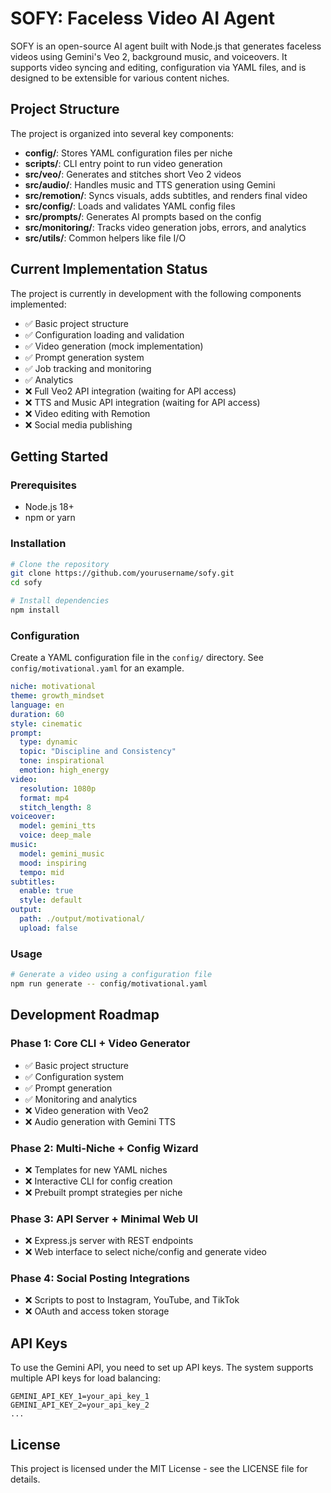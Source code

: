 # SOFY: Faceless Video AI Agent

SOFY is an open-source AI agent built with Node.js that generates faceless videos using Gemini's Veo 2, background music, and voiceovers. It supports video syncing and editing, configuration via YAML files, and is designed to be extensible for various content niches.

## Project Structure

The project is organized into several key components:

- **config/**: Stores YAML configuration files per niche
- **scripts/**: CLI entry point to run video generation
- **src/veo/**: Generates and stitches short Veo 2 videos
- **src/audio/**: Handles music and TTS generation using Gemini
- **src/remotion/**: Syncs visuals, adds subtitles, and renders final video
- **src/config/**: Loads and validates YAML config files
- **src/prompts/**: Generates AI prompts based on the config
- **src/monitoring/**: Tracks video generation jobs, errors, and analytics
- **src/utils/**: Common helpers like file I/O

## Current Implementation Status

The project is currently in development with the following components implemented:

- ✅ Basic project structure
- ✅ Configuration loading and validation
- ✅ Video generation (mock implementation)
- ✅ Prompt generation system
- ✅ Job tracking and monitoring
- ✅ Analytics
- ❌ Full Veo2 API integration (waiting for API access)
- ❌ TTS and Music API integration (waiting for API access)
- ❌ Video editing with Remotion
- ❌ Social media publishing

## Getting Started

### Prerequisites

- Node.js 18+
- npm or yarn

### Installation

```bash
# Clone the repository
git clone https://github.com/yourusername/sofy.git
cd sofy

# Install dependencies
npm install
```

### Configuration

Create a YAML configuration file in the `config/` directory. See `config/motivational.yaml` for an example.

```yaml
niche: motivational
theme: growth_mindset
language: en
duration: 60
style: cinematic
prompt:
  type: dynamic
  topic: "Discipline and Consistency"
  tone: inspirational
  emotion: high_energy
video:
  resolution: 1080p
  format: mp4
  stitch_length: 8
voiceover:
  model: gemini_tts
  voice: deep_male
music:
  model: gemini_music
  mood: inspiring
  tempo: mid
subtitles:
  enable: true
  style: default
output:
  path: ./output/motivational/
  upload: false
```

### Usage

```bash
# Generate a video using a configuration file
npm run generate -- config/motivational.yaml
```

## Development Roadmap

### Phase 1: Core CLI + Video Generator
- ✅ Basic project structure
- ✅ Configuration system
- ✅ Prompt generation
- ✅ Monitoring and analytics
- ❌ Video generation with Veo2
- ❌ Audio generation with Gemini TTS

### Phase 2: Multi-Niche + Config Wizard
- ❌ Templates for new YAML niches
- ❌ Interactive CLI for config creation
- ❌ Prebuilt prompt strategies per niche

### Phase 3: API Server + Minimal Web UI
- ❌ Express.js server with REST endpoints
- ❌ Web interface to select niche/config and generate video

### Phase 4: Social Posting Integrations
- ❌ Scripts to post to Instagram, YouTube, and TikTok
- ❌ OAuth and access token storage

## API Keys

To use the Gemini API, you need to set up API keys. The system supports multiple API keys for load balancing:

```
GEMINI_API_KEY_1=your_api_key_1
GEMINI_API_KEY_2=your_api_key_2
...
```

## License

This project is licensed under the MIT License - see the LICENSE file for details. 